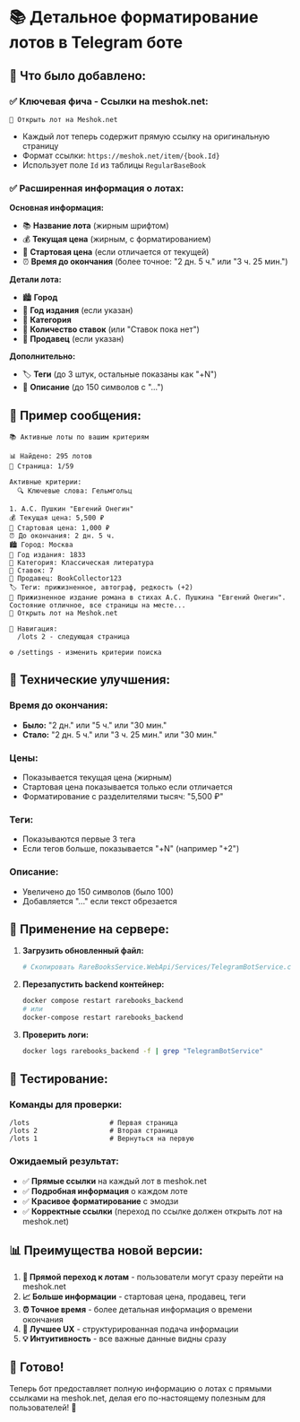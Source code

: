 # 📚 Детальное форматирование лотов в Telegram боте

## 🎯 **Что было добавлено:**

### ✅ **Ключевая фича - Ссылки на meshok.net:**
```
🔗 Открыть лот на Meshok.net
```
- Каждый лот теперь содержит прямую ссылку на оригинальную страницу
- Формат ссылки: `https://meshok.net/item/{book.Id}`
- Использует поле `Id` из таблицы `RegularBaseBook`

### ✅ **Расширенная информация о лотах:**

**Основная информация:**
- 📚 **Название лота** (жирным шрифтом)
- 💰 **Текущая цена** (жирным, с форматированием)
- 💸 **Стартовая цена** (если отличается от текущей)
- ⏰ **Время до окончания** (более точное: "2 дн. 5 ч." или "3 ч. 25 мин.")

**Детали лота:**
- 🏙️ **Город**
- 📅 **Год издания** (если указан)
- 📂 **Категория**
- 👥 **Количество ставок** (или "Ставок пока нет")
- 👤 **Продавец** (если указан)

**Дополнительно:**
- 🏷️ **Теги** (до 3 штук, остальные показаны как "+N")
- 📝 **Описание** (до 150 символов с "...")

## 📱 **Пример сообщения:**

```
📚 Активные лоты по вашим критериям

📊 Найдено: 295 лотов
📄 Страница: 1/59

Активные критерии:
  🔍 Ключевые слова: Гельмгольц

1. А.С. Пушкин "Евгений Онегин"
💰 Текущая цена: 5,500 ₽
💸 Стартовая цена: 1,000 ₽
⏰ До окончания: 2 дн. 5 ч.
🏙️ Город: Москва
📅 Год издания: 1833
📂 Категория: Классическая литература
👥 Ставок: 7
👤 Продавец: BookCollector123
🏷️ Теги: прижизненное, автограф, редкость (+2)
📝 Прижизненное издание романа в стихах А.С. Пушкина "Евгений Онегин". Состояние отличное, все страницы на месте...
🔗 Открыть лот на Meshok.net

📖 Навигация:
  /lots 2 - следующая страница

⚙️ /settings - изменить критерии поиска
```

## 🔧 **Технические улучшения:**

### **Время до окончания:**
- **Было:** "2 дн." или "5 ч." или "30 мин."
- **Стало:** "2 дн. 5 ч." или "3 ч. 25 мин." или "30 мин."

### **Цены:**
- Показывается текущая цена (жирным)
- Стартовая цена показывается только если отличается
- Форматирование с разделителями тысяч: "5,500 ₽"

### **Теги:**
- Показываются первые 3 тега
- Если тегов больше, показывается "+N" (например "+2")

### **Описание:**
- Увеличено до 150 символов (было 100)
- Добавляется "..." если текст обрезается

## 🚀 **Применение на сервере:**

1. **Загрузить обновленный файл:**
   ```bash
   # Скопировать RareBooksService.WebApi/Services/TelegramBotService.cs на сервер
   ```

2. **Перезапустить backend контейнер:**
   ```bash
   docker compose restart rarebooks_backend
   # или
   docker-compose restart rarebooks_backend
   ```

3. **Проверить логи:**
   ```bash
   docker logs rarebooks_backend -f | grep "TelegramBotService"
   ```

## 📱 **Тестирование:**

### **Команды для проверки:**
```
/lots                    # Первая страница
/lots 2                  # Вторая страница
/lots 1                  # Вернуться на первую
```

### **Ожидаемый результат:**
- ✅ **Прямые ссылки** на каждый лот в meshok.net
- ✅ **Подробная информация** о каждом лоте
- ✅ **Красивое форматирование** с эмодзи
- ✅ **Корректные ссылки** (переход по ссылке должен открыть лот на meshok.net)

## 📊 **Преимущества новой версии:**

1. **🎯 Прямой переход к лотам** - пользователи могут сразу перейти на meshok.net
2. **📈 Больше информации** - стартовая цена, продавец, теги
3. **⏰ Точное время** - более детальная информация о времени окончания
4. **🎨 Лучшее UX** - структурированная подача информации
5. **💡 Интуитивность** - все важные данные видны сразу

## 🎉 **Готово!**

Теперь бот предоставляет полную информацию о лотах с прямыми ссылками на meshok.net, делая его по-настоящему полезным для пользователей! 🚀
